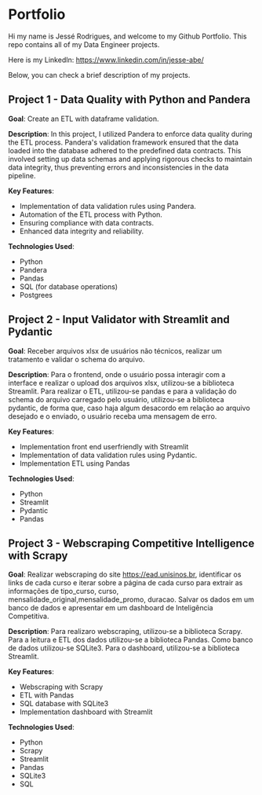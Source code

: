 # Portfolio
Hi my name is Jessé Rodrigues, and welcome to my Github Portfolio.
This repo contains all of my Data Engineer projects.

Here is my LinkedIn: https://www.linkedin.com/in/jesse-abe/

Below, you can check a brief description of my projects.


## Project 1 - Data Quality with Python and Pandera

**Goal**: Create an ETL with dataframe validation.

**Description**:
In this project, I utilized Pandera to enforce data quality during the ETL process. Pandera's validation framework ensured that the data loaded into the database adhered to the predefined data contracts. This involved setting up data schemas and applying rigorous checks to maintain data integrity, thus preventing errors and inconsistencies in the data pipeline.

**Key Features**:

- Implementation of data validation rules using Pandera.
- Automation of the ETL process with Python.
- Ensuring compliance with data contracts.
- Enhanced data integrity and reliability.

**Technologies Used**:

- Python
- Pandera
- Pandas
- SQL (for database operations)
- Postgrees


## Project 2 - Input Validator with Streamlit and Pydantic

**Goal**: Receber arquivos xlsx de usuários não técnicos, realizar um tratamento e validar o schema do arquivo.

**Description**: Para o frontend, onde o usuário possa interagir com a interface e realizar o upload dos arquivos xlsx, utilizou-se a biblioteca Streamlit. Para realizar o ETL, utilizou-se pandas e para a validação do schema do arquivo carregado pelo usuário, utilizou-se a biblioteca pydantic, de forma que, caso haja algum desacordo em relação ao arquivo desejado e o enviado, o usuário receba uma mensagem de erro. 

**Key Features**:

- Implementation front end userfriendly with Streamlit 
- Implementation of data validation rules using Pydantic.
- Implementation ETL using Pandas

**Technologies Used**:

- Python
- Streamlit
- Pydantic
- Pandas


## Project 3 - Webscraping Competitive Intelligence with Scrapy

**Goal**: Realizar webscraping do site https://ead.unisinos.br, identificar os links de cada curso e iterar sobre a página de cada curso para extrair as informações de tipo_curso, curso, mensalidade_original,mensalidade_promo, duracao. Salvar os dados em um banco de dados e apresentar em um dashboard de Inteligência Competitiva.

**Description**: Para realizaro webscraping, utilizou-se a biblioteca Scrapy. Para a leitura e ETL dos dados utilizou-se a biblioteca Pandas. Como banco de dados utilizou-se SQLite3. Para o dashboard, utilizou-se a biblioteca Streamlit. 

**Key Features**:

- Webscraping with Scrapy
- ETL with Pandas
- SQL database with SQLite3
- Implementation dashboard with Streamlit

**Technologies Used**:

- Python
- Scrapy
- Streamlit
- Pandas
- SQLite3
- SQL

